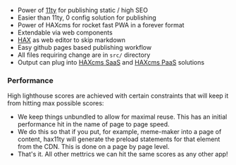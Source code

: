 <p><ul>
    <li>Power of <a href="https://www.11ty.dev/">11ty</a> for publishing static / high SEO</li>
    <li>Easier than 11ty, 0 config solution for publishing</li>
    <li>Power of HAXcms for rocket fast PWA in a forever format</li>
    <li>Extendable via web components</li>
    <li><a href="https://haxtheweb.org">HAX</a> as web editor to skip markdown</li>
    <li>Easy github pages based publishing workflow</li>
    <li>All files requiring change are in <code>src/</code> directory</li>
    <li>Output can plug into <a href="https://github.com/haxtheweb/haxcms">HAXcms SaaS</a> and <a href="https://github.com/haxtheweb/haxiam">HAXcms PaaS</a> solutions</li>
</ul></p>
<h3>Performance</h3>
<p>High lighthouse scores are achieved with certain constraints that will keep it from hitting max possible scores:
<ul>
    <li>We keep things unbundled to allow for maximal reuse. This has an initial performance hit in the name of page to page speed.</li>
    <li>We do this so that if you put, for example, meme-maker into a page of content, hax11ty will generate the preload statements for that element from the CDN. This is done on a page by page level.</li>
    <li>That's it. All other mettrics we can hit the same scores as any other app!</li>
</ul>
</p>

